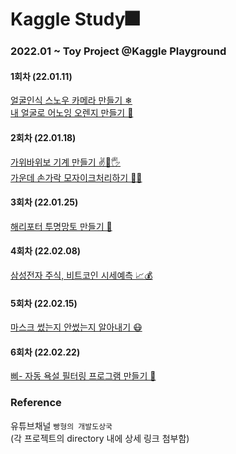 # Kaggle Study🎆
### 2022.01 ~ Toy Project @Kaggle Playground

#### 1회차 (22.01.11)
[얼굴인식 스노우 카메라 만들기 ❄](https://github.com/koalalovepabro/KaggleStudy/tree/master/TP_00_SnowCamera)  
[내 얼굴로 어노잉 오렌지 만들기 🍊](https://github.com/koalalovepabro/KaggleStudy/tree/master/TP_01_AnnoyingOrange)
#### 2회차 (22.01.18)
[가위바위보 기계 만들기 ✌👊🖐](https://github.com/koalalovepabro/KaggleStudy/tree/master/TP_02_Rock-Paper-Scissors%20Machine)  
[가운데 손가락 모자이크처리하기 🖕🏻](https://github.com/koalalovepabro/KaggleStudy/tree/master/TP_03_Fxck%20You%20Filter)
#### 3회차 (22.01.25)
[해리포터 투명망토 만들기 🧙](https://github.com/koalalovepabro/KaggleStudy/tree/master/TP_04_Harry%20Potter%20Invisibility%20Cloak)
#### 4회차 (22.02.08)
[삼성전자 주식, 비트코인 시세예측 📈💰](https://github.com/koalalovepabro/KaggleStudy/tree/master/TP_05_Stock%20Price%20and%20BTC%20Predictioin)
#### 5회차 (22.02.15)
[마스크 썼는지 안썼는지 알아내기 😷](https://github.com/koalalovepabro/KaggleStudy/tree/master/TP_06_COVID-19%20Face%20Mask%20Detection)
#### 6회차 (22.02.22)
[삐- 자동 욕설 필터링 프로그램 만들기 🤬](https://github.com/koalalovepabro/KaggleStudy/tree/master/TP_07_Audio%20Profanity%20Filter)
### Reference
유튜브채널 `빵형의 개발도상국`  
(각 프로젝트의 directory 내에 상세 링크 첨부함)
